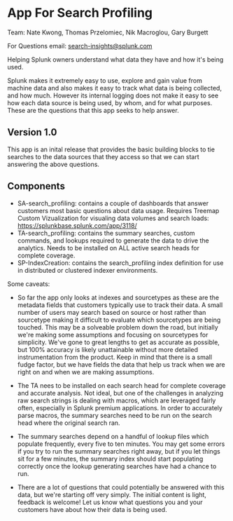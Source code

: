 App For Search Profiling
========================

Team: Nate Kwong, Thomas Przelomiec, Nik Macroglou, Gary Burgett

For Questions email: <search-insights@splunk.com> 

Helping Splunk owners understand what data they have and how it's being used.

Splunk makes it extremely easy to use, explore and gain value from machine data and also
makes it easy to track what data is being collected, and how much. However its internal 
logging does not make it easy to see how each data source is being used, by whom, and for
what purposes. These are the questions that this app seeks to help answer.

Version 1.0
-----------
This app is an inital release that provides the basic building blocks to tie searches to the data
sources that they access so that we can start answering the above questions.

Components
----------

- SA-search_profiling: contains a couple of dashboards that answer customers most basic 
   questions about data usage. Requires Treemap Custom Vizualization for visualing data
   volumes and search loads: https://splunkbase.splunk.com/app/3118/
- TA-search_profiling: contains the summary searches, custom commands, and lookups required 
   to generate the data to drive the analytics. Needs to be installed on ALL active search
   heads for complete coverage.
- SP-IndexCreation: contains the search_profiling index definition for use in distributed 
   or clustered indexer environments.


Some caveats:

- So far the app only looks at indexes and sourcetypes as these are the metadata fields that
   customers typically use to track their data. A small number of users may search based on 
   source or host rather than sourcetype making it difficult to evaluate which sourcetypes 
   are being touched. This may be a solveable problem down the road, but initially we're 
   making some assumptions and focusing on sourcetypes for simplicity. We've gone to great
   lengths to get as accurate as possible, but 100% accuracy is likely unattainable without more 
   detailed instrumentation from the product. Keep in mind that there is a small fudge factor,
   but we have fields the data that help us track when we are right on and when we are making
   assumptions.

- The TA nees to be installed on each search head for complete coverage and accurate 
   analysis. Not ideal, but one of the challenges in analyzing raw search strings is dealing 
   with macros, which are leveraged fairly often, especially in Splunk premium applications. 
   In order to accurately parse macros, the summary searches need to be run on the search 
   head where the original search ran.

- The summary searches depend on a handful of lookup files which populate frequently, every five
   to ten minutes. You may get some errors if you try to run the summary searches right away,
   but if you let things sit for a few minutes, the summary index should start populating 
   correctly once the lookup generating searches have had a chance to run.

- There are a lot of questions that could potentially be answered with this data, but we're 
   starting off very simply. The initial content is light, feedback is welcome! Let us know
   what questions you and your customers have about how their data is being used. 